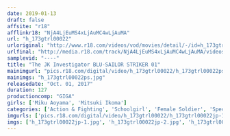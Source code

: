 ```yaml
---
date: 2019-01-13
draft: false
affsite: "r18"
afflinkr18: "NjA4LjEuMS4xLjAuMC4wLjAuMA"
url: "h_173gtrl00022"
urloriginal: "http://www.r18.com/videos/vod/movies/detail/-/id=h_173gtrl00022"
urlfinal: "http://media.r18.com/track/NjA4LjEuMS4xLjAuMC4wLjAuMA/videos/vod/movies/detail/-/id=h_173gtrl00022"
samplevid: "----"
title: "The JK Investigator BLU-SAILOR STRIKER 01"
mainimgurl: "pics.r18.com/digital/video/h_173gtrl00022/h_173gtrl00022ps.jpg"
mainimgs: "h_173gtrl00022ps.jpg"
releasedate: "Oct. 01, 2017"
duration: 127
productioncomp: "GIGA"
girls: ['Miku Aoyama', 'Mitsuki Ikoma']
categories: ['Action & Fighting', 'Schoolgirl', 'Female Soldier', 'Special Effects', 'Squirting']
imgurls: ['pics.r18.com/digital/video/h_173gtrl00022/h_173gtrl00022jp-1.jpg', 'pics.r18.com/digital/video/h_173gtrl00022/h_173gtrl00022jp-2.jpg', 'pics.r18.com/digital/video/h_173gtrl00022/h_173gtrl00022jp-3.jpg', 'pics.r18.com/digital/video/h_173gtrl00022/h_173gtrl00022jp-4.jpg', 'pics.r18.com/digital/video/h_173gtrl00022/h_173gtrl00022jp-5.jpg', 'pics.r18.com/digital/video/h_173gtrl00022/h_173gtrl00022jp-6.jpg', 'pics.r18.com/digital/video/h_173gtrl00022/h_173gtrl00022jp-7.jpg', 'pics.r18.com/digital/video/h_173gtrl00022/h_173gtrl00022jp-8.jpg', 'pics.r18.com/digital/video/h_173gtrl00022/h_173gtrl00022jp-9.jpg', 'pics.r18.com/digital/video/h_173gtrl00022/h_173gtrl00022jp-10.jpg', 'pics.r18.com/digital/video/h_173gtrl00022/h_173gtrl00022jp-11.jpg', 'pics.r18.com/digital/video/h_173gtrl00022/h_173gtrl00022jp-12.jpg', 'pics.r18.com/digital/video/h_173gtrl00022/h_173gtrl00022jp-13.jpg', 'pics.r18.com/digital/video/h_173gtrl00022/h_173gtrl00022jp-14.jpg', 'pics.r18.com/digital/video/h_173gtrl00022/h_173gtrl00022jp-15.jpg', 'pics.r18.com/digital/video/h_173gtrl00022/h_173gtrl00022jp-16.jpg', 'pics.r18.com/digital/video/h_173gtrl00022/h_173gtrl00022jp-17.jpg', 'pics.r18.com/digital/video/h_173gtrl00022/h_173gtrl00022jp-18.jpg', 'pics.r18.com/digital/video/h_173gtrl00022/h_173gtrl00022jp-19.jpg', 'pics.r18.com/digital/video/h_173gtrl00022/h_173gtrl00022jp-20.jpg']
imgs: ['h_173gtrl00022jp-1.jpg', 'h_173gtrl00022jp-2.jpg', 'h_173gtrl00022jp-3.jpg', 'h_173gtrl00022jp-4.jpg', 'h_173gtrl00022jp-5.jpg', 'h_173gtrl00022jp-6.jpg', 'h_173gtrl00022jp-7.jpg', 'h_173gtrl00022jp-8.jpg', 'h_173gtrl00022jp-9.jpg', 'h_173gtrl00022jp-10.jpg', 'h_173gtrl00022jp-11.jpg', 'h_173gtrl00022jp-12.jpg', 'h_173gtrl00022jp-13.jpg', 'h_173gtrl00022jp-14.jpg', 'h_173gtrl00022jp-15.jpg', 'h_173gtrl00022jp-16.jpg', 'h_173gtrl00022jp-17.jpg', 'h_173gtrl00022jp-18.jpg', 'h_173gtrl00022jp-19.jpg', 'h_173gtrl00022jp-20.jpg']
---
```

